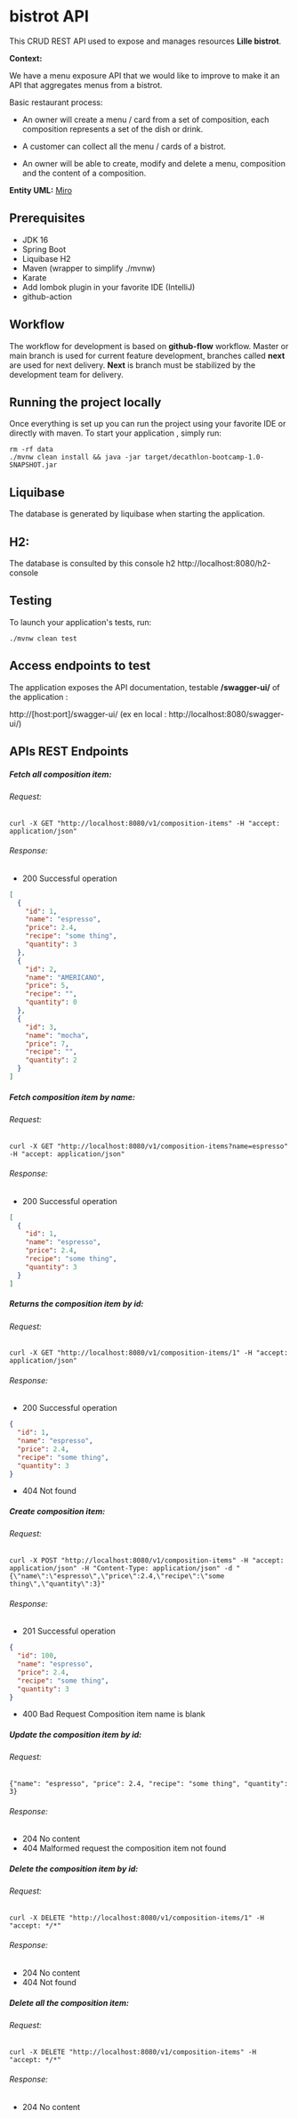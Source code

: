 # bistrot API

This CRUD REST API used to expose and manages resources **Lille bistrot**.

**Context:**

We have a menu exposure API that we would like to improve to make it an API that aggregates menus from a bistrot.

Basic restaurant process:

- An owner will create a menu / card from a set of composition, each composition represents a set of the dish or drink.

- A customer can collect all the menu / cards of a bistrot.

- An owner will be able to create, modify and delete a menu, composition and the content of a composition.


**Entity UML:**
[Miro](https://miro.com/app/board/o9J_lzLHiLc=/)


## Prerequisites
* JDK 16
* Spring Boot
* Liquibase H2
* Maven (wrapper to simplify ./mvnw)
* Karate
* Add lombok plugin in your favorite IDE (IntelliJ)
* github-action

## Workflow

The workflow for development is based on **github-flow** workflow.
Master or main branch is used for current feature development, branches called **next** are used for next delivery.
**Next** is branch must be stabilized by the development team for delivery.

## Running the project locally
Once everything is set up you can run the project using your favorite IDE or directly with maven.
To start your application , simply run:

    rm -rf data
    ./mvnw clean install && java -jar target/decathlon-bootcamp-1.0-SNAPSHOT.jar 


## Liquibase

The database is generated by liquibase when starting the application.

## H2:

The database is consulted by this console h2
http://localhost:8080/h2-console

## Testing

To launch your application's tests, run:

    ./mvnw clean test



## Access endpoints to test
The application exposes the API documentation, testable **/swagger-ui/** of the application :

http://[host:port]/swagger-ui/ (ex en local : http://localhost:8080/swagger-ui/)

## APIs REST Endpoints
##### Fetch all composition item:
###### Request:
````
curl -X GET "http://localhost:8080/v1/composition-items" -H "accept: application/json"
````

###### Response:
* 200 Successful operation

```json
[
  {
    "id": 1,
    "name": "espresso",
    "price": 2.4,
    "recipe": "some thing",
    "quantity": 3
  },
  {
    "id": 2,
    "name": "AMERICANO",
    "price": 5,
    "recipe": "",
    "quantity": 0
  },
  {
    "id": 3,
    "name": "mocha",
    "price": 7,
    "recipe": "",
    "quantity": 2
  }
]
```

##### Fetch composition item by name:
###### Request:
````
curl -X GET "http://localhost:8080/v1/composition-items?name=espresso" -H "accept: application/json"
````
###### Response:
* 200 Successful operation

```json
[
  {
    "id": 1,
    "name": "espresso",
    "price": 2.4,
    "recipe": "some thing",
    "quantity": 3
  }
]
```

##### Returns the composition item by id:
###### Request:
````
curl -X GET "http://localhost:8080/v1/composition-items/1" -H "accept: application/json"
````
###### Response:

* 200 Successful operation

```json
{
  "id": 1,
  "name": "espresso",
  "price": 2.4,
  "recipe": "some thing",
  "quantity": 3
}
```

* 404 Not found


##### Create composition item:
###### Request:
````
curl -X POST "http://localhost:8080/v1/composition-items" -H "accept: application/json" -H "Content-Type: application/json" -d "{\"name\":\"espresso\",\"price\":2.4,\"recipe\":\"some thing\",\"quantity\":3}"
````
###### Response:
* 201 Successful operation

```json
{
  "id": 100,
  "name": "espresso",
  "price": 2.4,
  "recipe": "some thing",
  "quantity": 3
}
```

* 400 Bad Request
  Composition item name is blank

##### Update the composition item by id:
###### Request:
````
{"name": "espresso", "price": 2.4, "recipe": "some thing", "quantity": 3}
````
###### Response:
* 204 No content
* 404 Malformed request the composition item not found

##### Delete the composition item by id:
###### Request:
````
curl -X DELETE "http://localhost:8080/v1/composition-items/1" -H "accept: */*"
````
###### Response:
* 204 No content
* 404 Not found


##### Delete all the composition item:
###### Request:
````
curl -X DELETE "http://localhost:8080/v1/composition-items" -H "accept: */*"
````
###### Response:
* 204	No content






